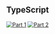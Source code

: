 ## TypeScript
[![Part 1](https://img.shields.io/badge/Part%201-0.383ms-informational)](https://adventofcode.com/2023/)
[![Part 2](https://img.shields.io/badge/Part%202-1.053ms-informational)](https://adventofcode.com/2023/)